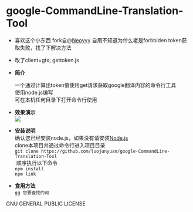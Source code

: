 # google-CommandLine-Translation-Tool  

 - 喜欢这个小东西 fork自@[Neoyyy](https://github.com/Neoyyy/google-CommandLine-Translation-Tool) 自用不知道为什么老是forbbiden token获取失败，找了下解决方法
 - 改了client=gtx; gettoken.js




 - **简介**  

    一个通过计算出token值使用get请求获取google翻译内容的命令行工具    
    使用node.js编写    
    可在本机任何目录下打开命令行使用  

 - **效果演示**  
 ![](https://github.com/luojunyuan/google-CommandLine-Translation-Tool/blob/master/demo.gif)
 - **安装说明**    
   确认您已经安装node.js，如果没有请安装[Node.js](https://nodejs.org/zh-cn/)    
   clone本项目并通过命令行进入项目目录      
`git clone https://github.com/luojunyuan/google-CommandLine-Translation-Tool`  
  顺序执行以下命令  
   `npm install`  
   `npm link`   
 - **食用方法**    
 `gg 您要查找的词`  

GNU GENERAL PUBLIC LICENSE